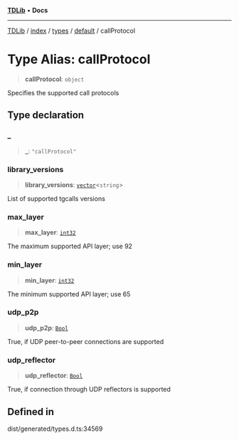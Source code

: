 [**TDLib**](../../../../../../README.md) • **Docs**

***

[TDLib](../../../../../../modules.md) / [index](../../../../../README.md) / [types](../../../README.md) / [default](../README.md) / callProtocol

# Type Alias: callProtocol

> **callProtocol**: `object`

Specifies the supported call protocols

## Type declaration

### \_

> **\_**: `"callProtocol"`

### library\_versions

> **library\_versions**: [`vector`](vector.md)\<`string`\>

List of supported tgcalls versions

### max\_layer

> **max\_layer**: [`int32`](int32-1.md)

The maximum supported API layer; use 92

### min\_layer

> **min\_layer**: [`int32`](int32-1.md)

The minimum supported API layer; use 65

### udp\_p2p

> **udp\_p2p**: [`Bool`](Bool.md)

True, if UDP peer-to-peer connections are supported

### udp\_reflector

> **udp\_reflector**: [`Bool`](Bool.md)

True, if connection through UDP reflectors is supported

## Defined in

dist/generated/types.d.ts:34569
